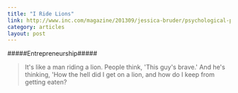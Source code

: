 ```yaml
---
title: "I Ride Lions"
link: http://www.inc.com/magazine/201309/jessica-bruder/psychological-price-of-entrepreneurship.html
category: articles
layout: post
---
```


#####Entrepreneurship#####

> It's like a man riding a lion. People think, 'This guy's brave.' And he's
> thinking, 'How the hell did I get on a lion, and how do I keep from getting
> eaten?
